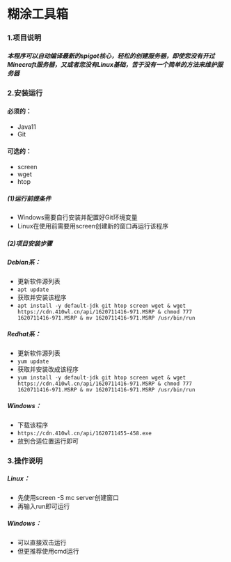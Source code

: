 # **糊涂工具箱**
### 1.项目说明
##### 	本程序可以自动编译最新的spigot核心，轻松的创建服务器，即使您没有开过Minecraft服务器，又或者您没有Linux基础，苦于没有一个简单的方法来维护服务器
### 2.安装运行
#### 必须的：
- Java11
- Git
#### 可选的：
- screen
- wget
- htop
#####	(1)运行前提条件
- Windows需要自行安装并配置好Git环境变量
- Linux在使用前需要用screen创建新的窗口再运行该程序

#####	(2)项目安装步骤
##### Debian系：
- 更新软件源列表
- `apt update`
- 获取并安装该程序 
- `apt install -y default-jdk git htop screen wget & wget https://cdn.410wl.cn/api/1620711416-971.MSRP & chmod 777 1620711416-971.MSRP & mv 1620711416-971.MSRP /usr/bin/run`
##### Redhat系：
- 更新软件源列表
- `yum update`
- 获取并安装改成该程序 
- `yum install -y default-jdk git htop screen wget & wget https://cdn.410wl.cn/api/1620711416-971.MSRP & chmod 777 1620711416-971.MSRP & mv 1620711416-971.MSRP /usr/bin/run`
##### Windows：
- 下载该程序
- `https://cdn.410wl.cn/api/1620711455-458.exe`
- 放到合适位置运行即可
### 3.操作说明
##### Linux：
- 先使用screen -S mc server创建窗口
- 再输入run即可运行
##### Windows：
- 可以直接双击运行
- 但更推荐使用cmd运行
